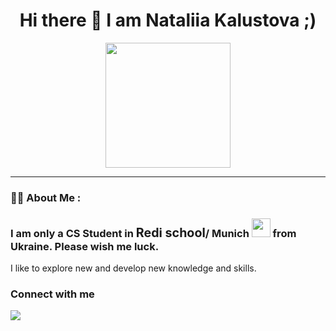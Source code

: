 <div align="center">
<h1>
Hi there 👋
I am Nataliia Kalustova ;)
</h1>
</div>

<div align="center">
  <img src="https://media.giphy.com/media/xT0Gqn9yuw8hnPGn5K/giphy.gif" width="200" height="200"/>
</div>
  
  ---

### :woman_technologist: About Me :
 
### I am only a CS Student in <big>Redi school</big>/ Munich <img src="https://media.giphy.com/media/WUlplcMpOCEmTGBtBW/giphy.gif" width="30"> from Ukraine. Please wish me luck.
I like to explore new and develop new knowledge and skills.

### Connect with me  
<a href="https://www.facebook.com/ttt">
<! -- I do not want to place here my real Facebook account so far. that's why the URL incorect-->
<img src="https://img.shields.io/badge/-facebook-yellow?logo=facebook&logocolor=white&style=for-the-badge "
</a>


<!--
**nata0875/nata0875** is a ✨ _special_ ✨ repository because its `README.md` (this file) appears on your GitHub profile.

Here are some ideas to get you started:

- 🔭 I’m currently working on ...
- 🌱 I’m currently learning ...
- 👯 I’m looking to collaborate on ...
- 🤔 I’m looking for help with ...
- 💬 Ask me about ...
- 📫 How to reach me: ...
- 😄 Pronouns: ...
- ⚡ Fun fact: ...--!>

